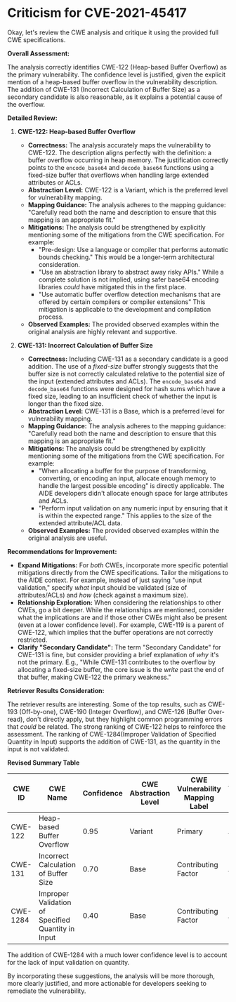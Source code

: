 # Criticism for CVE-2021-45417

Okay, let's review the CWE analysis and critique it using the provided full CWE specifications.

**Overall Assessment:**

The analysis correctly identifies CWE-122 (Heap-based Buffer Overflow) as the primary vulnerability. The confidence level is justified, given the explicit mention of a heap-based buffer overflow in the vulnerability description. The addition of CWE-131 (Incorrect Calculation of Buffer Size) as a secondary candidate is also reasonable, as it explains a potential cause of the overflow.

**Detailed Review:**

1.  **CWE-122: Heap-based Buffer Overflow**

    *   **Correctness:** The analysis accurately maps the vulnerability to CWE-122. The description aligns perfectly with the definition: a buffer overflow occurring in heap memory. The justification correctly points to the `encode_base64` and `decode_base64` functions using a fixed-size buffer that overflows when handling large extended attributes or ACLs.
    *   **Abstraction Level:**  CWE-122 is a Variant, which is the preferred level for vulnerability mapping.
    *   **Mapping Guidance:** The analysis adheres to the mapping guidance: "Carefully read both the name and description to ensure that this mapping is an appropriate fit."
    *   **Mitigations:** The analysis could be strengthened by explicitly mentioning some of the mitigations from the CWE specification. For example:
        *   "Pre-design: Use a language or compiler that performs automatic bounds checking."  This would be a longer-term architectural consideration.
        *   "Use an abstraction library to abstract away risky APIs." While a complete solution is not implied, using safer base64 encoding libraries *could* have mitigated this in the first place.
        *   "Use automatic buffer overflow detection mechanisms that are offered by certain compilers or compiler extensions" This mitigation is applicable to the development and compilation process.
    *   **Observed Examples:** The provided observed examples within the original analysis are highly relevant and supportive.

2.  **CWE-131: Incorrect Calculation of Buffer Size**

    *   **Correctness:**  Including CWE-131 as a secondary candidate is a good addition. The use of a *fixed-size* buffer strongly suggests that the buffer size is not correctly calculated relative to the potential size of the input (extended attributes and ACLs).  The `encode_base64` and `decode_base64` functions were designed for hash sums which have a fixed size, leading to an insufficient check of whether the input is longer than the fixed size.
    *   **Abstraction Level:** CWE-131 is a Base, which is a preferred level for vulnerability mapping.
    *   **Mapping Guidance:** The analysis adheres to the mapping guidance: "Carefully read both the name and description to ensure that this mapping is an appropriate fit."
    *   **Mitigations:** The analysis could be strengthened by explicitly mentioning some of the mitigations from the CWE specification. For example:
        *   "When allocating a buffer for the purpose of transforming, converting, or encoding an input, allocate enough memory to handle the largest possible encoding" is directly applicable. The AIDE developers didn't allocate enough space for large attributes and ACLs.
        *   "Perform input validation on any numeric input by ensuring that it is within the expected range." This applies to the size of the extended attribute/ACL data.
    *   **Observed Examples:** The provided observed examples within the original analysis are useful.

**Recommendations for Improvement:**

*   **Expand Mitigations:**  For *both* CWEs, incorporate more specific potential mitigations directly from the CWE specifications. Tailor the mitigations to the AIDE context.  For example, instead of just saying "use input validation," specify *what* input should be validated (size of attributes/ACLs) and *how* (check against a maximum size).
*   **Relationship Exploration:** When considering the relationships to other CWEs, go a bit deeper. While the relationships are mentioned, consider what the implications are and if those other CWEs might also be present (even at a lower confidence level). For example, CWE-119 is a parent of CWE-122, which implies that the buffer operations are not correctly restricted.
*   **Clarify "Secondary Candidate":**  The term "Secondary Candidate" for CWE-131 is fine, but consider providing a brief explanation of *why* it's not the primary.  E.g., "While CWE-131 contributes to the overflow by allocating a fixed-size buffer, the core issue is the *write* past the end of that buffer, making CWE-122 the primary weakness."

**Retriever Results Consideration:**

The retriever results are interesting. Some of the top results, such as CWE-193 (Off-by-one), CWE-190 (Integer Overflow), and CWE-126 (Buffer Over-read), don't directly apply, but they highlight common programming errors that *could* be related.  The strong ranking of CWE-122 helps to reinforce the assessment. The ranking of CWE-1284(Improper Validation of Specified Quantity in Input) supports the addition of CWE-131, as the quantity in the input is not validated.

**Revised Summary Table**

| CWE ID | CWE Name | Confidence | CWE Abstraction Level | CWE Vulnerability Mapping Label | CWE-Vulnerability Mapping Notes |
|---|---|---|---|---|---|
| CWE-122 | Heap-based Buffer Overflow | 0.95 | Variant | Primary | Allowed |
| CWE-131 | Incorrect Calculation of Buffer Size | 0.70 | Base | Contributing Factor | Allowed |
| CWE-1284 | Improper Validation of Specified Quantity in Input | 0.40 | Base | Contributing Factor |  Allowed |

The addition of CWE-1284 with a much lower confidence level is to account for the lack of input validation on quantity.

By incorporating these suggestions, the analysis will be more thorough, more clearly justified, and more actionable for developers seeking to remediate the vulnerability.